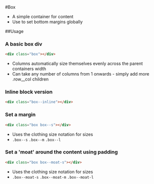 #Box

* A simple container for content
* Use to set bottom margins globally

##Usage

### A basic box div

```html
<div class="box"></div>
```

* Columns automatically size themselves evenly across the parent containers width
* Can take any number of columns from 1 onwards - simply add more .row__col children

### Inline block version

```html
<div class="box--inline"></div>
```   

### Set a margin

```html
<div class="box box--s"></div>
```    

* Uses the clothing size notation for sizes
* `.box--s`   `.box--m`     `.box--l`

### Set a 'moat' around the content using padding

```html
<div class="box box--moat-s"></div>
```

* Uses the clothing size notation for sizes
* `.box--moat-s`   `.box--moat-m`     `.box--moat-l`
